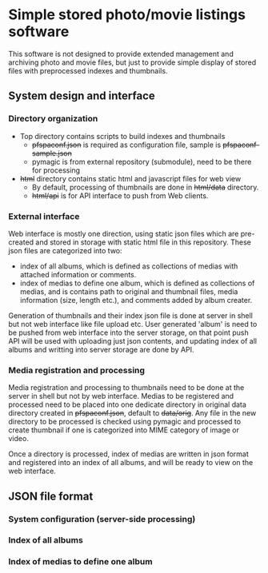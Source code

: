# Simple stored photo/movie listings software

This software is not designed to provide extended management and archiving 
photo and movie files, but just to provide simple display of stored files 
with preprocessed indexes and thumbnails. 

## System design and interface

### Directory organization

* Top directory contains scripts to build indexes and thumbnails
  * ~~pfspaconf.json~~ is required as configuration file, sample is ~~pfspaconf-sample.json~~
  * pymagic is from external repository (submodule), need to be there for processing
* ~~html~~ directory contains static html and javascript files for web view
  * By default, processing of thumbnails are done in ~~html/data~~ directory.
  * ~~html/api~~ is for API interface to push from Web clients.

### External interface

Web interface is mostly one direction, using static json files which are 
pre-created and stored in storage with static html file in this repository.
These json files are categorized into two:

* index of all albums, which is defined as collections of medias with attached 
  information or comments. 
* index of medias to define one album, which is defined as collections of 
  medias, and is contains path to original and thumbnail files, media 
  information (size, length etc.), and comments added by album creater. 

Generation of thumbnails and their index json file is done at server in shell 
but not web interface like file upload etc. User generated 'album' is need to 
be pushed from web interface into the server storage, on that point push API 
will be used with uploading just json contents, and updating index of all 
albums and writting into server storage are done by API.

### Media registration and processing

Media registration and processing to thumbnails need to be done at the server 
in shell but not by web interface. Medias to be registered and processed need 
to be placed into one dedicate directory in original data directory created 
in ~~pfspaconf.json~~, default to ~~data/orig~~. 
Any file in the new directory to be processed is checked using pymagic and 
processed to create thumbnail if one is categorized into MIME category of 
image or video. 

Once a directory is processed, index of medias are written in json format 
and registered into an index of all albums, and will be ready to view on the 
web interface.

## JSON file format

### System configuration (server-side processing) 

### Index of all albums

### Index of medias to define one album

